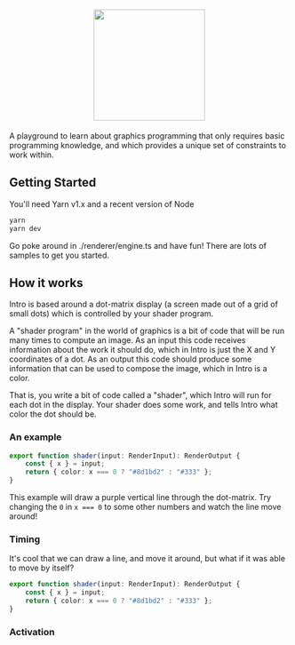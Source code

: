 <h1 align="center">
<picture>
  <source media="(prefers-color-scheme: dark)" srcset="https://cdn.mckayla.cloud/-/d6a78d43d7ab4abea61e453bd57bf75b/Intro.webp" />
  <img src="https://cdn.mckayla.cloud/-/d6a78d43d7ab4abea61e453bd57bf75b/Intro-Black.webp" height=200 />
</picture>
</h1>

A playground to learn about graphics programming that only requires basic programming
knowledge, and which provides a unique set of constraints to work within.

## Getting Started

You'll need Yarn v1.x and a recent version of Node

```sh
yarn
yarn dev
```

Go poke around in ./renderer/engine.ts and have fun! There are lots of samples to get you
started.

## How it works

Intro is based around a dot-matrix display (a screen made out of a grid of small dots)
which is controlled by your shader program.

A "shader program" in the world of graphics is a bit of code that will be run many times
to compute an image. As an input this code receives information about the work it should
do, which in Intro is just the X and Y coordinates of a dot. As an output this code should
produce some information that can be used to compose the image, which in Intro is a color.

That is, you write a bit of code called a "shader", which Intro will run for each dot in
the display. Your shader does some work, and tells Intro what color the dot should be.

### An example

```typescript
export function shader(input: RenderInput): RenderOutput {
	const { x } = input;
	return { color: x === 0 ? "#8d1bd2" : "#333" };
}
```

This example will draw a purple vertical line through the dot-matrix. Try changing the `0`
in `x === 0` to some other numbers and watch the line move around!

### Timing

It's cool that we can draw a line, and move it around, but what if it was able to move by
itself?

<!--
This gets complicated quickly. `t` is floating point so `===` breaks down immediately.
Plus if you don't do something to make it loop the line will just fly off the screen and
never be seen again. Making a line move is already *much* more complicated than the
previous example. You also probably wanna use activation to make it look good, but I kind
of want to introduce activation *after* timing.
-->

```typescript
export function shader(input: RenderInput): RenderOutput {
	const { x } = input;
	return { color: x === 0 ? "#8d1bd2" : "#333" };
}
```

### Activation
